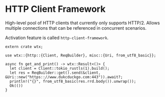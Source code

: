 # HTTP Client Framework

High-level pool of HTTP clients that currently only supports HTTP/2. Allows multiple connections that can be referenced in concurrent scenarios.

Activation feature is called `http-client-framework`.

```rust,edition2021,no_run
extern crate wtx;

use wtx::{http::{Client, ReqBuilder}, misc::{Uri, from_utf8_basic}};

async fn get_and_print() -> wtx::Result<()> {
  let client = Client::tokio_rustls(1).build();
  let res = ReqBuilder::get().send(&client, &Uri::new("https:://www.dukcduckgo.com:443")).await?;
  println!("{}", from_utf8_basic(res.rrd.body()).unwrap());
  Ok(())
}
```